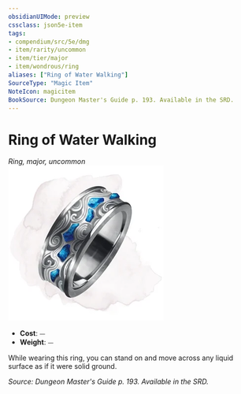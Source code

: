 ```yaml
---
obsidianUIMode: preview
cssclass: json5e-item
tags:
- compendium/src/5e/dmg
- item/rarity/uncommon
- item/tier/major
- item/wondrous/ring
aliases: ["Ring of Water Walking"]
SourceType: "Magic Item"
NoteIcon: magicitem
BookSource: Dungeon Master's Guide p. 193. Available in the SRD.
---
```

# Ring of Water Walking
*Ring, major, uncommon*  
![](/3-Mechanics/CLI/items/img/ring-of-water-walking.webp#right)  

- **Cost**: ⏤
- **Weight**: ⏤

While wearing this ring, you can stand on and move across any liquid surface as if it were solid ground.

*Source: Dungeon Master's Guide p. 193. Available in the SRD.*